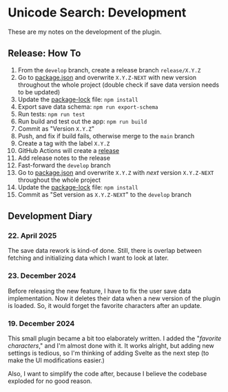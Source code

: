 # Unicode Search: Development

These are my notes on the development of the plugin.

## Release: How To

1. From the `develop` branch, create a release branch `release/X.Y.Z`
2. Go to [package.json](./package.json) and overwrite `X.Y.Z-NEXT` with new version throughout the whole project (double check if save data version needs to be updated)
3. Update the [package-lock](./package-lock.json) file: `npm install`
4. Export save data schema: `npm run export-schema`
5. Run tests: `npm run test`
6. Run build and test out the app: `npm run build`
7. Commit as "Version `X.Y.Z`"
8. Push, and fix if build fails, otherwise merge to the `main` branch
9. Create a tag with the label `X.Y.Z`
10. GitHub Actions will create a [release](https://github.com/BambusControl/obsidian-unicode-search/releases)
11. Add release notes to the release
12. Fast-forward the `develop` branch
13. Go to [package.json](./package.json) and overwrite `X.Y.Z` with _next_ version `X.Y.Z-NEXT` throughout the whole project
14. Update the [package-lock](./package-lock.json) file: `npm install`
15. Commit as "Set version as `X.Y.Z-NEXT`" to the `develop` branch

## Development Diary

### 22. April 2025

The save data rework is kind-of done.
Still, there is overlap between fetching and initializing data which I want to look at later.

### 23. December 2024

Before releasing the new feature, I have to fix the user save data implementation.
Now it deletes their data when a new version of the plugin is loaded.
So, it would forget the favorite characters after an update.

### 19. December 2024

This small plugin became a bit too elaborately written.
I added the "_favorite characters_," and I'm almost done with it.
It works alright, but adding new settings is tedious, so I'm thinking of adding Svelte as the next step (to make the UI modifications easier.)

Also, I want to simplify the code after, because I believe the codebase exploded for no good reason.
